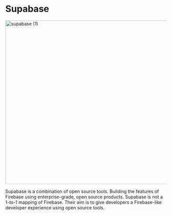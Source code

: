 # Supabase

<img width="1383" height="512" alt="supabase (1)" src="https://github.com/user-attachments/assets/c8cb24be-11f5-4034-a217-1618adce9c5e" />

Supabase is a combination of open source tools. Building the features of Firebase using enterprise-grade, open source products. Supabase is not a 1-to-1 mapping of Firebase. Their aim is to give developers a Firebase-like developer experience using open source tools.




